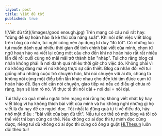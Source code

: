 ```yaml
---
layout: post
title: Viết đủ tốt
published: true
---
```


![Viết đủ tốt](/images/good enough.jpg)
Trên mạng có câu nói rất hay: "đừng để sự hoàn hảo là kẻ thù của năng suất". Khi nói đến việc viết blog trên blog cá nhân, tui nghĩ cũng nên áp dụng tư duy “đủ tốt”. Có những lúc tui muốn dành quá nhiều thời gian để tinh chỉnh bài viết của mình, chọn từ ngữ hoàn hảo và viết lại cùng một câu cho đến khi nó hoàn hảo rất rất nhiều lần để rồi cuối cùng nó mãi mãi trở thành bản "nháp". Tui cho rằng blog cá nhân không phải là nơi dành quá nhiều thời giờ cho việc đó. Không phải vì nó không đáng mà vì nó không thực sự cần thiết. Blog cá nhân đối với tui giống như những cuộc trò chuyện hơn, khi nói chuyện với ai đó, chúng ta không nói cùng một điều bốn lần khác nhau cho đến khi tìm được cụm từ hoàn hảo để. Bạn chỉ cần nói chuyện, giao tiếp và nếu có điều gì chưa rõ ràng, bạn sẽ làm rõ nó. Vì thực tế thì nói dài + nói dai = nói dại.

Tui thấy có quá nhiều người trên mạng nói rằng họ không viết nhật ký hay viết blog vì họ không thích bài viết của mình và họ không nghĩ những gì họ viết là đủ hay để có người đọc. Tốt nhất là đừng quá tự ti về điều đó, hãy nhớ một điều : "bài viết của bạn đủ tốt". Nếu tui có thể có một blog và tôi có thể viết thì bạn cũng có thể. Nếu không có ai đọc thì tự mình đọc cũng được, riêng tui dù không có ai đọc thì cũng có ông a guột [Hi.Thesun](https://hithesun.com/) luôn dõi theo tui!
